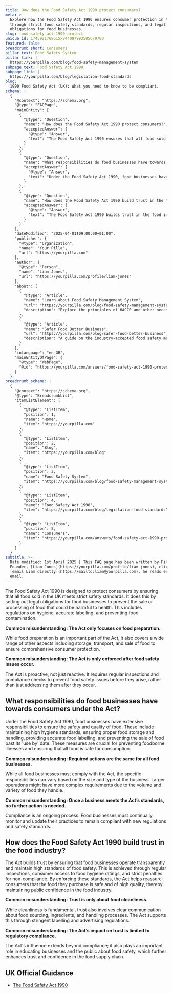 ```yaml
---
title: How does the Food Safety Act 1990 protect consumers?
meta: >
  Explore how the Food Safety Act 1990 ensures consumer protection in the UK
  through strict food safety standards, regular inspections, and legal
  obligations for food businesses.
slug: food-safety-act-1990-protect
unique id: 1745921768615x844097993585679700
featured: false
breadcrumb short: Consumers
pillar text: Food Safety System
pillar link: |
  https://yourpilla.com/blog/food-safety-management-system
subpage text: Food Safety Act 1990
subpage link: |
  https://yourpilla.com/blog/legislation-food-standards
blog: |
  1990 Food Safety Act (UK): What you need to know to be compliant.
schema: |
  {
    "@context": "https://schema.org",
    "@type": "FAQPage",
    "mainEntity": [
      {
        "@type": "Question",
        "name": "How does the Food Safety Act 1990 protect consumers?",
        "acceptedAnswer": {
          "@type": "Answer",
          "text": "The Food Safety Act 1990 ensures that all food sold in the UK meets strict safety standards by outlining legal obligations for food businesses. These obligations include maintaining hygiene, providing accurate labelling, and preventing food contamination to protect consumer health. The Act is both preventative and reactive with regulations covering food preparation, storage, transport, and sale, thereby providing comprehensive consumer protection."
        }
      },
      {
        "@type": "Question",
        "name": "What responsibilities do food businesses have towards consumers under the Act?",
        "acceptedAnswer": {
          "@type": "Answer",
          "text": "Under the Food Safety Act 1990, food businesses have extensive responsibilities to maintain food safety and quality. These responsibilities include maintaining high hygiene standards, ensuring proper food storage and handling, providing accurate food labelling, and preventing the sale of food past its 'use by' date, to prevent foodborne illnesses and ensure the safety of the food consumed."
        }
      },
      {
        "@type": "Question",
        "name": "How does the Food Safety Act 1990 build trust in the food industry?",
        "acceptedAnswer": {
          "@type": "Answer",
          "text": "The Food Safety Act 1990 builds trust in the food industry by ensuring high standards of food safety through regular inspections, transparent operations, and strict penalties for non-compliance. The Act supports clear communication on food sourcing, ingredients, and handling processes through stringent labelling and advertising regulations, enhancing consumer trust and confidence in the food supply chain."
        }
      }
    ],
    "dateModified": "2025-04-01T09:00:00+01:00",
    "publisher": {
      "@type": "Organization",
      "name": "Your Pilla",
      "url": "https://yourpilla.com"
    },
    "author": {
      "@type": "Person",
      "name": "Liam Jones",
      "url": "https://yourpilla.com/profile/liam-jones"
    },
    "about": [
      {
        "@type": "Article",
        "name": "Learn about Food Safety Management System",
        "url": "https://yourpilla.com/blog/food-safety-management-system",
        "description": "Explore the principles of HACCP and other necessities to comply with the Food Safety Act 1990 for managing food safety."
      },
      {
        "@type": "Article",
        "name": "Safer Food Better Business",
        "url": "https://yourpilla.com/blog/safer-food-better-business",
        "description": "A guide on the industry-accepted food safety management system tailored to various types of food businesses."
      }
    ],
    "inLanguage": "en-GB",
    "mainEntityOfPage": {
      "@type": "WebPage",
      "@id": "https://yourpilla.com/answers/food-safety-act-1990-protect"
    }
  }
breadcrumb_schema: |
  {
    "@context": "https://schema.org",
    "@type": "BreadcrumbList",
    "itemListElement": [
      {
        "@type": "ListItem",
        "position": 1,
        "name": "Home",
        "item": "https://yourpilla.com"
      },
      {
        "@type": "ListItem",
        "position": 2,
        "name": "Blog",
        "item": "https://yourpilla.com/blog"
      },
      {
        "@type": "ListItem",
        "position": 3,
        "name": "Food Safety System",
        "item": "https://yourpilla.com/blog/food-safety-management-system"
      },
      {
        "@type": "ListItem",
        "position": 4,
        "name": "Food Safety Act 1990",
        "item": "https://yourpilla.com/blog/legislation-food-standards"
      },
      {
        "@type": "ListItem",
        "position": 5,
        "name": "Consumers",
        "item": "https://yourpilla.com/answers/food-safety-act-1990-protect"
      }
    ]
  }
subtitle: >-
  Date modified: 1st April 2025 | This FAQ page has been written by Pilla
  Founder, [Liam Jones](https://yourpilla.com/profile/liam-jones), click to
  [email Liam directly](https://mailto:liam@yourpilla.com), he reads every
  email.
---
```

The Food Safety Act 1990 is designed to protect consumers by ensuring that all food sold in the UK meets strict safety standards. It does this by setting out legal obligations for food businesses to prevent the sale or processing of food that could be harmful to health. This includes regulations on hygiene, accurate labelling, and preventing food contamination.

**Common misunderstanding: The Act only focuses on food preparation.**

While food preparation is an important part of the Act, it also covers a wide range of other aspects including storage, transport, and sale of food to ensure comprehensive consumer protection.

**Common misunderstanding: The Act is only enforced after food safety issues occur.**

The Act is proactive, not just reactive. It requires regular inspections and compliance checks to prevent food safety issues before they arise, rather than just addressing them after they occur.

## What responsibilities do food businesses have towards consumers under the Act?

Under the Food Safety Act 1990, food businesses have extensive responsibilities to ensure the safety and quality of food. These include maintaining high hygiene standards, ensuring proper food storage and handling, providing accurate food labelling, and preventing the sale of food past its 'use by' date. These measures are crucial for preventing foodborne illnesses and ensuring that all food is safe for consumption.

**Common misunderstanding: Required actions are the same for all food businesses.**

While all food businesses must comply with the Act, the specific responsibilities can vary based on the size and type of the business. Larger operations might have more complex requirements due to the volume and variety of food they handle.

**Common misunderstanding: Once a business meets the Act’s standards, no further action is needed.**

Compliance is an ongoing process. Food businesses must continually monitor and update their practices to remain compliant with new regulations and safety standards.

## How does the Food Safety Act 1990 build trust in the food industry?

The Act builds trust by ensuring that food businesses operate transparently and maintain high standards of food safety. This is achieved through regular inspections, consumer access to food hygiene ratings, and strict penalties for non-compliance. By enforcing these standards, the Act helps reassure consumers that the food they purchase is safe and of high quality, thereby maintaining public confidence in the food industry.

**Common misunderstanding: Trust is only about food cleanliness.**

While cleanliness is fundamental, trust also involves clear communication about food sourcing, ingredients, and handling processes. The Act supports this through stringent labelling and advertising regulations.

**Common misunderstanding: The Act’s impact on trust is limited to regulatory compliance.**

The Act's influence extends beyond compliance; it also plays an important role in educating businesses and the public about food safety, which further enhances trust and confidence in the food supply chain.

## UK Official Guidance

-   [The Food Safety Act 1990](https://www.legislation.gov.uk/ukpga/1990/16/contents)
